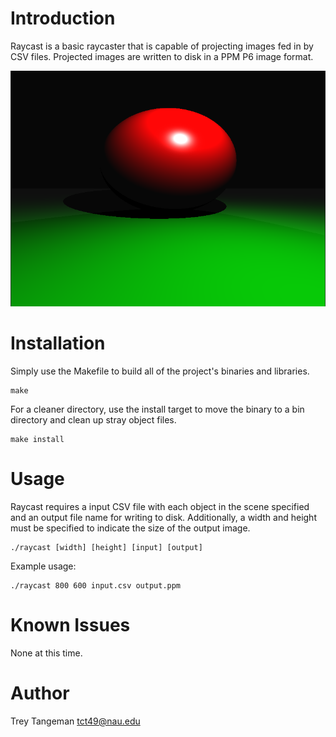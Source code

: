 # Introduction
Raycast is a basic raycaster that is capable of projecting images fed in by CSV files.
Projected images are written to disk in a PPM P6 image format.

![image](example.png)

# Installation
Simply use the Makefile to build all of the project's binaries and libraries.

    make
For a cleaner directory, use the install target to move the binary to a bin directory
and clean up stray object files.

    make install

# Usage
Raycast requires a input CSV file with each object in the scene specified and an output
file name for writing to disk. Additionally, a width and height must be specified to indicate
the size of the output image.

    ./raycast [width] [height] [input] [output]

Example usage:

    ./raycast 800 600 input.csv output.ppm

# Known Issues
None at this time.

# Author
Trey Tangeman   <tct49@nau.edu>

